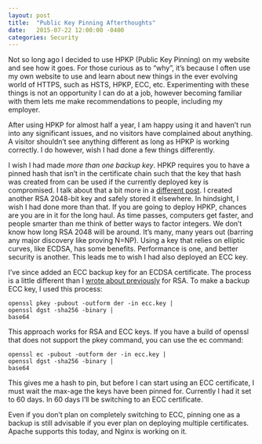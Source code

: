 ```yaml
---
layout: post
title:  "Public Key Pinning Afterthoughts"
date:   2015-07-22 12:00:00 -0400
categories: Security
---
```


Not so long ago I decided to use HPKP (Public Key Pinning) on my website and see
how it goes. For those curious as to “why”, it’s because I often use my own
website to use and learn about new things in the ever evolving world of HTTPS,
such as HSTS, HPKP, ECC, etc. Experimenting with these things is not an
opportunity I can do at a job, however becoming familiar with them lets me make
recommendations to people, including my employer.

After using HPKP for almost half a year, I am happy using it and haven’t run
into any significant issues, and no visitors have complained about anything. A
visitor shouldn’t see anything different as long as HPKP is working correctly.
I do however, wish I had done a few things differently.

I wish I had made *more than one backup key*. HPKP requires you to have a pinned
hash that isn’t in the certificate chain such that the key that hash was created
from can be used if the currently deployed key is compromised. I talk about that
a bit more in a [different post][1]. I created another RSA 2048-bit key and safely
stored it elsewhere. In hindsight, I wish I had done more than that. If you are
going to deploy HPKP, chances are you are in it for the long haul. As time
passes, computers get faster, and people smarter than me think of better ways to
factor integers. We don’t know how long RSA 2048 will be around. It’s many, many
years out (barring any major discovery like proving N=NP). Using a key that
relies on elliptic curves, like ECDSA, has some benefits. Performance is one,
and better security is another. This leads me to wish I had also deployed an ECC
key.

I’ve since added an ECC backup key for an ECDSA certificate. The process is a
little different than I [wrote about previously][1] for RSA. To make a backup
ECC key, I used this process:

```shell
openssl pkey -pubout -outform der -in ecc.key |
openssl dgst -sha256 -binary |
base64
```

This approach works for RSA and ECC keys. If you have a build of openssl that
does not support the pkey command, you can use the ec command:

```shell
openssl ec -pubout -outform der -in ecc.key |
openssl dgst -sha256 -binary |
base64
```

This gives me a hash to pin, but before I can start using an ECC certificate,
I must wait the max-age the keys have been pinned for. Currently I had it set to
60 days. In 60 days I’ll be switching to an ECC certificate.

Even if you don’t plan on completely switching to ECC, pinning one as a backup
is still advisable if you ever plan on deploying multiple certificates. Apache
supports this today, and Nginx is working on it.

[1]: /2015/02/23/public-key-pinning/